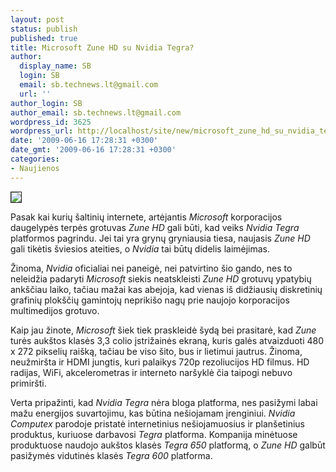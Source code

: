 ```yaml
---
layout: post
status: publish
published: true
title: Microsoft Zune HD su Nvidia Tegra?
author:
  display_name: SB
  login: SB
  email: sb.technews.lt@gmail.com
  url: ''
author_login: SB
author_email: sb.technews.lt@gmail.com
wordpress_id: 3625
wordpress_url: http://localhost/site/new/microsoft_zune_hd_su_nvidia_tegra/
date: '2009-06-16 17:28:31 +0300'
date_gmt: '2009-06-16 17:28:31 +0300'
categories:
- Naujienos
---
```

<div class="imgright"><img src="http://tbn1.google.com/images?q=tbn:Mwj9yiIiAy_uzM:http://www.likecool.com/Gear/MediaPlayer/Zune%2520HD/Zune-HD.jpg" border="1" /></div>
<p>Pasak kai kurių šaltinių internete, artėjantis <i>Microsoft</i> korporacijos daugelypės terpės grotuvas <i>Zune HD</i> gali būti, kad veiks <i>Nvidia Tegra</i> platformos pagrindu. Jei tai yra grynų gryniausia tiesa, naujasis <i>Zune HD</i> gali tikėtis šviesios ateities, o <i>Nvidia</i> tai būtų didelis laimėjimas.</p>
<p>Žinoma, <i>Nvidia</i> oficialiai nei paneigė, nei patvirtino šio gando, nes to neleidžia padaryti <i>Microsoft</i> siekis neatskleisti <i>Zune HD</i> grotuvų ypatybių ankščiau laiko, tačiau mažai kas abejoja, kad vienas iš didžiausių diskretinių grafinių plokščių gamintojų neprikišo nagų prie naujojo korporacijos multimedijos grotuvo.</p>
<p>Kaip jau žinote, <i>Microsoft</i> šiek tiek praskleidė šydą bei prasitarė, kad <i>Zune</i> turės aukštos klasės 3,3 colio įstrižainės ekraną, kuris galės atvaizduoti 480 x 272 pikselių raišką, tačiau be viso šito, bus ir lietimui jautrus. Žinoma, neužmiršta ir HDMI jungtis, kuri palaikys 720p rezoliucijos HD filmus. HD radijas, WiFi, akcelerometras ir interneto naršyklė čia taipogi nebuvo primiršti.</p>
<p>Verta pripažinti, kad <i>Nvidia Tegra</i> nėra bloga platforma, nes pasižymi labai mažu energijos suvartojimu, kas būtina nešiojamam įrenginiui. <i>Nvidia Computex</i> parodoje pristatė internetinius nešiojamuosius ir planšetinius produktus, kuriuose darbavosi <i>Tegra</i> platforma. Kompanija minėtuose produktuose naudojo aukštos klasės <i>Tegra 650</i> platformą, o <i>Zune HD</i> galbūt pasižymės vidutinės klasės <i>Tegra 600</i> platforma.</p>
